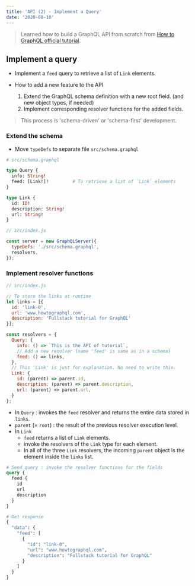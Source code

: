 ```yaml
---
title: 'API (2) - Implement a Query'
date: '2020-08-10'
---
```


> Learned how to build a GraphQL API from scratch from [How to GraphQL official tutorial](https://www.howtographql.com/graphql-js/0-introduction/).

## Implement a query

- Implement a `feed` query to retrieve a list of `Link` elements.

- How to add a new feature to the API
  1. Extend the GraphQL schema definition with a <span>new root field</span>. (and new object types, if needed)
  2. Implement corresponding <span>resolver functions</span> for the added fields.

> This process is 'schema-driven' or 'schema-first' development.

### Extend the schema

- Move `typeDefs` to separate file `src/schema.graphql`

```graphql
# src/schema.graphql

type Query {
  info: String!
  feed: [Link!]!         # To retrieve a list of `Link` elements
}

type Link {
  id: ID!
  description: String!
  url: String!
}
```

```js
// src/index.js

const server = new GraphQLServer({
  typeDefs: './src/schema.graphql',
  resolvers,
});
```

### Implement resolver functions

```js
// src/index.js

// To store the links at runtime
let links = [{
  id: 'link-0',
  url: 'www.howtographql.com',
  description: 'Fullstack tutorial for GraphQL'
}];

const resolvers = {
  Query: {
    info: () => `This is the API of tutorial`,
    // Add a new resolver (name 'feed' is same as in a schema)
    feed: () => links,
  },
  // This 'Link' is just for explanation. No need to write this.
  Link: {
    id: (parent) => parent.id,
    description: (parent) => parent.description,
    url: (parent) => parent.url,
  }
};
```

- In `Query` : invokes the `feed` resolver and returns the entire data stored in `links`.
- `parent` (= `root`) : the result of the previous resolver execution level.
- In `Link`
  - `feed` returns a list of `Link` elements.
  - invoke the resolvers of the `Link` type for each element.
  - In all of the three `Link` resolvers, the incoming `parent` object is the element inside the `links` list.

```graphql
# Send query : invoke the resolver functions for the fields
query {
  feed {
    id
    url
    description
  }
}

# Get response
{
  "data": {
    "feed": [
      {
        "id": "link-0",
        "url": "www.howtographql.com",
        "description": "Fullstack tutorial for GraphQL"
      }
    ]
  }
}
```

